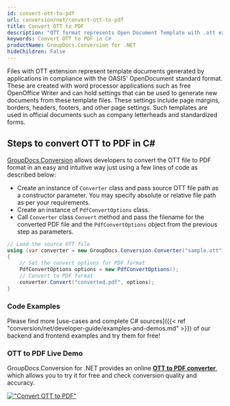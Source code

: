 ```yaml
---
id: convert-ott-to-pdf
url: conversion/net/convert-ott-to-pdf
title: Convert OTT to PDF
description: "OTT format represents Open Document Template with .ott extension. Learn how to convert OTT to PDF file programmatically in C# language using GroupDocs.Conversion for .NET library."
keywords: Convert OTT to PDF in C#
productName: GroupDocs.Conversion for .NET
hideChildren: False
---
```


Files with OTT extension represent template documents generated by applications in compliance with the OASIS' OpenDocument standard format. These are created with word processor applications such as free OpenOffice Writer and can hold settings that can be used to generate new documents from these template files. These settings include page margins, borders, headers, footers, and other page settings. Such templates are used in official documents such as company letterheads and standardized forms.

## Steps to convert OTT to PDF in C#

[GroupDocs.Conversion](https://products.groupdocs.com/conversion/net) allows developers to convert the OTT file to PDF format in an easy and intuitive way just using a few lines of code as described below:

* Create an instance of `Converter` class and pass source OTT file path as a constructor parameter. You may specify absolute or relative file path as per your requirements. 
* Create an instance of `PdfConvertOptions` class.
* Call `Converter` class `Convert` method and pass the filename for the converted PDF file and the `PdfConvertOptions` object from the previous step as parameters.

```csharp
// Load the source OTT file
using (var converter = new GroupDocs.Conversion.Converter("sample.ott"))
{
    // Set the convert options for PDF format
    PdfConvertOptions options = new PdfConvertOptions();
    // Convert to PDF format
    converter.Convert("converted.pdf", options);
}
```

### Code Examples

Please find more [use-cases and complete C# sources]({{< ref "conversion/net/developer-guide/examples-and-demos.md" >}}) of our backend and frontend examples and try them for free!

### OTT to PDF Live Demo

GroupDocs.Conversion for .NET provides an online [**OTT to PDF converter**](https://products.groupdocs.app/conversion/ott-to-pdf), which allows you to try it for free and check conversion quality and accuracy.

[!["Convert OTT to PDF"](conversion/net/images/convert-ott-to-pdf.png)](https://products.groupdocs.app/conversion/ott-to-pdf)